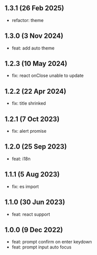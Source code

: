 ## 1.3.1 (26 Feb 2025)

* refactor: theme

## 1.3.0 (3 Nov 2024)

* feat: add auto theme

## 1.2.3 (10 May 2024)

* fix: react onClose unable to update

## 1.2.2 (22 Apr 2024)

* fix: title shrinked

## 1.2.1 (7 Oct 2023)

* fix: alert promise

## 1.2.0 (25 Sep 2023)

* feat: i18n

## 1.1.1 (5 Aug 2023)

* fix: es import

## 1.1.0 (30 Jun 2023)

* feat: react support

## 1.0.0 (9 Dec 2022)

* feat: prompt confirm on enter keydown
* feat: prompt input auto focus